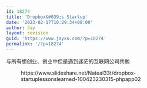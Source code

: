 ```yaml
---
id: 18274
title: 'Dropbox&#039;s Startup'
date: '2023-02-17T10:29:34+08:00'
author: Jay
layout: revision
guid: 'https://www.jayxu.com/?p=18274'
permalink: '/?p=18274'
---
```


<!-- wp:paragraph -->
<p>与所有想创业、创业中但是遇到迷茫的互联网公司共勉</p>
<!-- /wp:paragraph -->

<!-- wp:embed {"url":"https://www.slideshare.net/Nateal33t/dropbox-startuplessonslearned-100423230315-phpapp02","type":"rich","providerNameSlug":"slideshare","responsive":true} -->
<figure class="wp-block-embed is-type-rich is-provider-slideshare wp-block-embed-slideshare"><div class="wp-block-embed__wrapper">
https://www.slideshare.net/Nateal33t/dropbox-startuplessonslearned-100423230315-phpapp02
</div></figure>
<!-- /wp:embed -->
